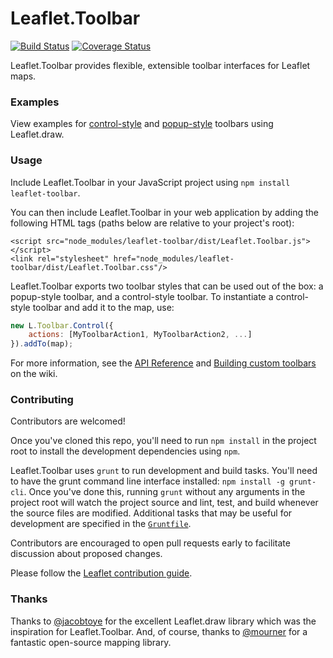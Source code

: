 Leaflet.Toolbar
===============

[![Build Status](https://travis-ci.org/Leaflet/Leaflet.toolbar.svg?branch=master)](https://travis-ci.org/Leaflet/Leaflet.toolbar)
[![Coverage Status](https://img.shields.io/coveralls/Leaflet/Leaflet.toolbar.svg)](https://coveralls.io/r/Leaflet/Leaflet.toolbar)

Leaflet.Toolbar provides flexible, extensible toolbar interfaces for Leaflet maps.

### Examples

View examples for [control-style](http://leaflet.github.io/Leaflet.Toolbar/examples/control.html) and [popup-style](http://leaflet.github.io/Leaflet.Toolbar/examples/popup.html) toolbars using Leaflet.draw.

### Usage

Include Leaflet.Toolbar in your JavaScript project using `npm install leaflet-toolbar`.

You can then include Leaflet.Toolbar in your web application by adding the following HTML tags (paths below are relative to your project's root):

```
<script src="node_modules/leaflet-toolbar/dist/Leaflet.Toolbar.js"></script>
<link rel="stylesheet" href="node_modules/leaflet-toolbar/dist/Leaflet.Toolbar.css"/>
```

Leaflet.Toolbar exports two toolbar styles that can be used out of the box: a popup-style toolbar, and a control-style toolbar.  To instantiate a control-style toolbar and add it to the map, use:
```javascript
new L.Toolbar.Control({ 
	actions: [MyToolbarAction1, MyToolbarAction2, ...] 
}).addTo(map);
```

For more information, see the [API Reference](https://github.com/leaflet/Leaflet.Toolbar/wiki/API-Reference) and [Building custom toolbars](https://github.com/leaflet/Leaflet.Toolbar/wiki/Building-custom-toolbars) on the wiki.

### Contributing

Contributors are welcomed!

Once you've cloned this repo, you'll need to run `npm install` in the project root to install the development dependencies using `npm`.

Leaflet.Toolbar uses `grunt` to run development and build tasks. You'll need to have the grunt command line interface installed: `npm install -g grunt-cli`. Once you've done this, running `grunt` without any arguments in the project root will watch the project source and lint, test, and build whenever the source files are modified.  Additional tasks that may be useful for development are specified in the [`Gruntfile`](https://github.com/leaflet/Leaflet.Toolbar/blob/master/Gruntfile.js).

Contributors are encouraged to open pull requests early to facilitate discussion about proposed changes.

Please follow the [Leaflet contribution guide](https://github.com/Leaflet/Leaflet/blob/master/CONTRIBUTING.md).

### Thanks

Thanks to [@jacobtoye](https://github.com/jacobtoye) for the excellent Leaflet.draw library which was the inspiration for Leaflet.Toolbar. And, of course, thanks to [@mourner](https://github.com/mourner) for a fantastic open-source mapping library.